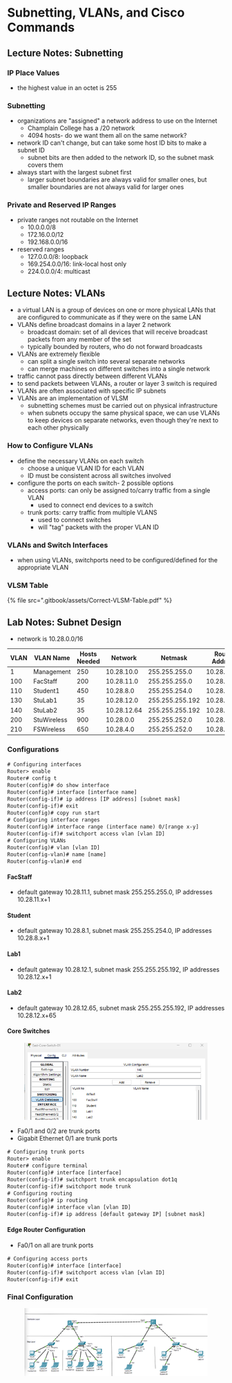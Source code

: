 # Subnetting, VLANs, and Cisco Commands

## Lecture Notes: Subnetting

### IP Place Values

* the highest value in an octet is 255

### Subnetting

* organizations are "assigned" a network address to use on the Internet
  * Champlain College has a /20 network
  * 4094 hosts- do we want them all on the same network?
* network ID can't change, but can take some host ID bits to make a subnet ID
  * subnet bits are then added to the network ID, so the subnet mask covers them
* always start with the largest subnet first
  * larger subnet boundaries are always valid for smaller ones, but smaller boundaries are not always valid for larger ones

### Private and Reserved IP Ranges

* private ranges not routable on the Internet
  * 10.0.0.0/8
  * 172.16.0.0/12
  * 192.168.0.0/16
* reserved ranges
  * 127.0.0.0/8: loopback
  * 169.254.0.0/16: link-local host only
  * 224.0.0.0/4: multicast

## Lecture Notes: VLANs

* a virtual LAN is a group of devices on one or more physical LANs that are configured to communicate as if they were on the same LAN
* VLANs define broadcast domains in a layer 2 network
  * broadcast domain: set of all devices that will receive broadcast packets from any member of the set
  * typically bounded by routers, who do not forward broadcasts
* VLANs are extremely flexible
  * can split a single switch into several separate networks
  * can merge machines on different switches into a single network
* traffic cannot pass directly between different VLANs
* to send packets between VLANs, a router or layer 3 switch is required
* VLANs are often associated with specific IP subnets
* VLANs are an implementation of VLSM
  * subnetting schemes must be carried out on physical infrastructure
  * when subnets occupy the same physical space, we can use VLANs to keep devices on separate networks, even though they're next to each other physically

### How to Configure VLANs

* define the necessary VLANs on each switch
  * choose a unique VLAN ID for each VLAN
  * ID must be consistent across all switches involved
* configure the ports on each switch- 2 possible options
  * access ports: can only be assigned to/carry traffic from a single VLAN
    * used to connect end devices to a switch
  * trunk ports: carry traffic from multiple VLANS
    * used to connect switches
    * will "tag" packets with the proper VLAN ID

### VLANs and Switch Interfaces

* when using VLANs, switchports need to be configured/defined for the appropriate VLAN

### VLSM Table

{% file src=".gitbook/assets/Correct-VLSM-Table.pdf" %}

## Lab Notes: Subnet Design

* network is 10.28.0.0/16

<table><thead><tr><th width="83">VLAN</th><th>VLAN Name</th><th>Hosts Needed</th><th>Network</th><th>Netmask</th><th>Router Address</th></tr></thead><tbody><tr><td>1</td><td>Management</td><td>250</td><td>10.28.10.0</td><td>255.255.255.0</td><td>10.28.10.1</td></tr><tr><td>100</td><td>FacStaff</td><td>200</td><td>10.28.11.0</td><td>255.255.255.0</td><td>10.28.11.1</td></tr><tr><td>110</td><td>Student1</td><td>450</td><td>10.28.8.0</td><td>255.255.254.0</td><td>10.28.8.1</td></tr><tr><td>130</td><td>StuLab1</td><td>35</td><td>10.28.12.0</td><td>255.255.255.192</td><td>10.28.12.1</td></tr><tr><td>140</td><td>StuLab2</td><td>35</td><td>10.28.12.64</td><td>255.255.255.192</td><td>10.28.12.65</td></tr><tr><td>200</td><td>StuWireless</td><td>900</td><td>10.28.0.0</td><td>255.255.252.0</td><td>10.28.0.1</td></tr><tr><td>210</td><td>FSWireless</td><td>650</td><td>10.28.4.0</td><td>255.255.252.0</td><td>10.28.4.1</td></tr></tbody></table>

### Configurations

```
# Configuring interfaces
Router> enable
Router# config t
Router(config)# do show interface
Router(config)# interface [interface name]
Router(config-if)# ip address [IP address] [subnet mask]
Router(config-if)# exit
Router(config)# copy run start
# Configuring interface ranges
Router(config)# interface range (interface name) 0/[range x-y]
Router(config-if)# switchport access vlan [vlan ID]
# Configuring VLANs
Router(config)# vlan [vlan ID]
Router(config-vlan)# name [name]
Router(config-vlan)# end
```

#### FacStaff

* default gateway 10.28.11.1, subnet mask 255.255.255.0, IP addresses 10.28.11.x+1

#### Student

* default gateway 10.28.8.1, subnet mask 255.255.254.0, IP addresses 10.28.8.x+1

#### Lab1

* default gateway 10.28.12.1, subnet mask 255.255.255.192, IP addresses 10.28.12.x+1

#### Lab2

* default gateway 10.28.12.65, subnet mask 255.255.255.192, IP addresses 10.28.12.x+65

#### Core Switches

<figure><img src=".gitbook/assets/image.png" alt=""><figcaption></figcaption></figure>

* Fa0/1 and 0/2 are trunk ports
* Gigabit Ethernet 0/1 are trunk ports

```
# Configuring trunk ports
Router> enable
Router# configure terminal
Router(config)# interface [interface]
Router(config-if)# switchport trunk encapsulation dot1q
Router(config-if)# switchport mode trunk
# Configuring routing
Router(config)# ip routing
Router(config)# interface vlan [vlan ID]
Router(config-if)# ip address [default gateway IP] [subnet mask]
```

#### Edge Router Configuration

* Fa0/1 on all are trunk ports

```
# Configuring access ports
Router(config)# interface [interface]
Router(config-if)# switchport access vlan [vlan ID]
Router(config-if)# exit
```



### Final Configuration

<figure><img src=".gitbook/assets/image (1).png" alt=""><figcaption></figcaption></figure>
